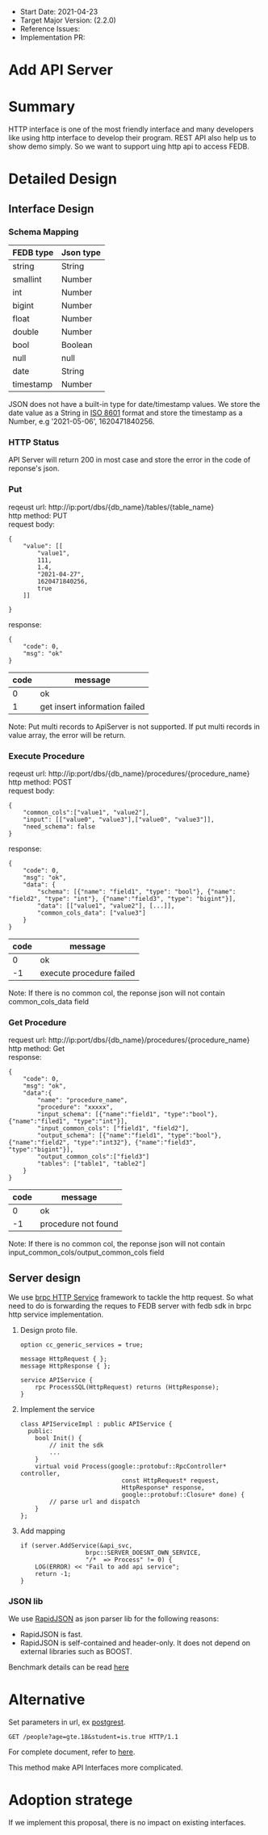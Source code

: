 - Start Date: 2021-04-23
- Target Major Version: (2.2.0)
- Reference Issues: 
- Implementation PR: 

# Add API Server

# Summary

HTTP interface is one of the most friendly interface and many developers like using http interface to develop their program. REST API also help us to show demo simply. So we want to support uing http api to access FEDB.

# Detailed Design

## Interface Design

### Schema Mapping
|FEDB type|Json type|
|---|---|
|string|String|
|smallint|Number|
|int|Number|
|bigint|Number|
|float|Number|
|double|Number|
|bool|Boolean|
|null|null|
|date|String|
|timestamp|Number|

JSON does not have a built-in type for date/timestamp values. We store the date value as a String in [ISO 8601](https://en.wikipedia.org/wiki/ISO_8601) format and store the timestamp as a Number, e.g '2021-05-06', 1620471840256.

### HTTP Status 
API Server will return 200 in most case and store the error in the code of reponse's json.

### Put
reqeust url: http://ip:port/dbs/{db_name}/tables/{table_name}  
http method: PUT  
request body: 
```
{
    "value": [[
        "value1",
        111,
        1.4,
        "2021-04-27",
        1620471840256,
        true
    ]]

}
```
response:
```
{
    "code": 0,
    "msg": "ok"
}
```

|code|message|
|--|--|
|0|ok|
|1|get insert information failed|
Note: Put multi records to ApiServer is not supported. If put multi records in value array, the error will be return.

### Execute Procedure 
reqeust url: http://ip:port/dbs/{db_name}/procedures/{procedure_name}  
http method: POST  
request body: 
```
{
    "common_cols":["value1", "value2"],
    "input": [["value0", "value3"],["value0", "value3"]],
    "need_schema": false
}
```
response:
```
{
    "code": 0,
    "msg": "ok",
    "data": {
        "schema": [{"name": "field1", "type": "bool"}, {"name": "field2", "type": "int"}, {"name":"field3", "type": "bigint"}],
        "data": [["value1", "value2"], [...]],
        "common_cols_data": ["value3"]
    }
}
```
|code|message|
|--|--|
|0|ok|
|-1|execute procedure failed|

Note: If there is no common col, the reponse json will not contain common_cols_data field

### Get Procedure
request url: http://ip:port/dbs/{db_name}/procedures/{procedure_name}   
http method: Get  
response:
```
{
    "code": 0,
    "msg": "ok",
    "data":{
        "name": "procedure_name",
        "procedure": "xxxxx",
        "input_schema": [{"name":"field1", "type":"bool"}, {"name":"filed1", "type":"int"}],
        "input_common_cols": ["field1", "field2"],
        "output_schema": [{"name":"field1", "type":"bool"}, {"name":"field2", "type":"int32"}, {"name":"field3", "type":"bigint"}],
        "output_common_cols":["field3"]
        "tables": ["table1", "table2"]
    }
}
```
|code|message|
|--|--|
|0|ok|
|-1|procedure not found|

Note: If there is no common col, the reponse json will not contain input_common_cols/output_common_cols field

## Server design

We use [brpc HTTP Service](https://github.com/apache/incubator-brpc/blob/master/docs/en/http_service.md) framework to tackle the http request. So what need to do is forwarding the reques to FEDB server with fedb sdk in brpc http service implementation.

1. Design proto file.  
    ```
    option cc_generic_services = true;

    message HttpRequest { };
    message HttpResponse { };

    service APIService {
        rpc ProcessSQL(HttpRequest) returns (HttpResponse);
    }
    ```
2. Implement the service  
    ```
    class APIServiceImpl : public APIService {
      public:
        bool Init() {
            // init the sdk
            ...
        }
        virtual void Process(google::protobuf::RpcController* controller,
                                const HttpRequest* request,
                                HttpResponse* response,
                                google::protobuf::Closure* done) {
            // parse url and dispatch
        }
    };
    ```
3. Add mapping
    
    ```
    if (server.AddService(&api_svc,
                      brpc::SERVER_DOESNT_OWN_SERVICE,
                      "/*  => Process" != 0) {
        LOG(ERROR) << "Fail to add api service";
        return -1;
    }
    ```

### JSON lib
We use [RapidJSON](https://github.com/Tencent/rapidjson) as json parser lib for the following reasons:
- RapidJSON is fast.
- RapidJSON is self-contained and header-only. It does not depend on external libraries such as BOOST. 

Benchmark details can be read [here](https://rawgit.com/miloyip/nativejson-benchmark/master/sample/performance_Corei7-4980HQ@2.80GHz_mac64_clang7.0.html#1.%20Parse)

# Alternative
Set parameters in url, ex [postgrest](https://github.com/PostgREST/postgrest).
```
GET /people?age=gte.18&student=is.true HTTP/1.1
```
For complete document, refer to [here](https://postgrest.org/en/stable/api.html#horizontal-filtering-rows).

This method make API Interfaces more complicated.

# Adoption stratege
If we implement this proposal, there is no impact on existing interfaces.